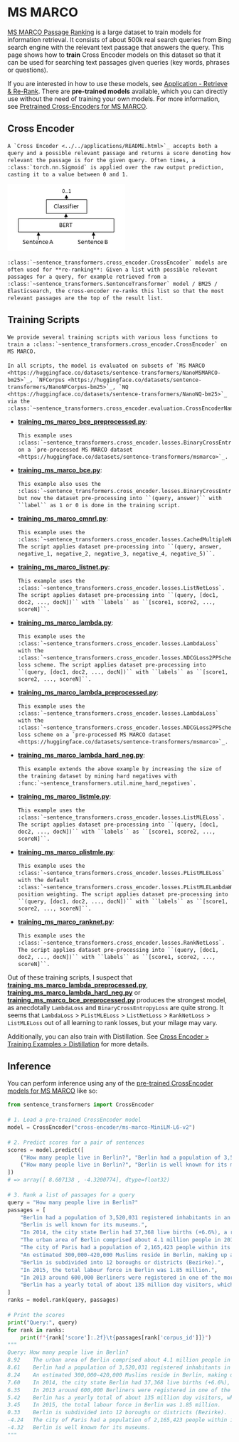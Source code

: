 # MS MARCO
[MS MARCO Passage Ranking](https://github.com/microsoft/MSMARCO-Passage-Ranking) is a large dataset to train models for information retrieval. It consists of about 500k real search queries from Bing search engine with the relevant text passage that answers the query. This page shows how to **train** Cross Encoder models on this dataset so that it can be used for searching text passages given queries (key words, phrases or questions).

If you are interested in how to use these models, see [Application - Retrieve & Re-Rank](../../../sentence_transformer/applications/retrieve_rerank/README.md). There are **pre-trained models** available, which you can directly use without the need of training your own models. For more information, see [Pretrained Cross-Encoders for MS MARCO](../../../../docs/cross_encoder/pretrained_models.md#ms-marco).

## Cross Encoder
```{eval-rst}
A `Cross Encoder <../../applications/README.html>`_ accepts both a query and a possible relevant passage and returns a score denoting how relevant the passage is for the given query. Often times, a :class:`torch.nn.Sigmoid` is applied over the raw output prediction, casting it to a value between 0 and 1.
```

![CrossEncoder](https://raw.githubusercontent.com/UKPLab/sentence-transformers/master/docs/img/CrossEncoder.png)

```{eval-rst}
:class:`~sentence_transformers.cross_encoder.CrossEncoder` models are often used for **re-ranking**: Given a list with possible relevant passages for a query, for example retrieved from a :class:`~sentence_transformers.SentenceTransformer` model / BM25 / Elasticsearch, the cross-encoder re-ranks this list so that the most relevant passages are the top of the result list. 
```

## Training Scripts
```{eval-rst}
We provide several training scripts with various loss functions to train a :class:`~sentence_transformers.cross_encoder.CrossEncoder` on MS MARCO.

In all scripts, the model is evaluated on subsets of `MS MARCO <https://huggingface.co/datasets/sentence-transformers/NanoMSMARCO-bm25>`_, `NFCorpus <https://huggingface.co/datasets/sentence-transformers/NanoNFCorpus-bm25>`_, `NQ <https://huggingface.co/datasets/sentence-transformers/NanoNQ-bm25>`_ via the :class:`~sentence_transformers.cross_encoder.evaluation.CrossEncoderNanoBEIREvaluator`.
```
* **[training_ms_marco_bce_preprocessed.py](training_ms_marco_bce_preprocessed.py)**:
    ```{eval-rst}
    This example uses :class:`~sentence_transformers.cross_encoder.losses.BinaryCrossEntropyLoss` on a `pre-processed MS MARCO dataset <https://huggingface.co/datasets/sentence-transformers/msmarco>`_.
    ```
* **[training_ms_marco_bce.py](training_ms_marco_bce.py)**:
    ```{eval-rst}
    This example also uses the :class:`~sentence_transformers.cross_encoder.losses.BinaryCrossEntropyLoss`, but now the dataset pre-processing into ``(query, answer)`` with ``label`` as 1 or 0 is done in the training script. 
    ```
* **[training_ms_marco_cmnrl.py](training_ms_marco_cmnrl.py)**:
    ```{eval-rst}
    This example uses the :class:`~sentence_transformers.cross_encoder.losses.CachedMultipleNegativesRankingLoss`. The script applies dataset pre-processing into ``(query, answer, negative_1, negative_2, negative_3, negative_4, negative_5)``.
    ```
* **[training_ms_marco_listnet.py](training_ms_marco_listnet.py)**:
    ```{eval-rst}
    This example uses the :class:`~sentence_transformers.cross_encoder.losses.ListNetLoss`. The script applies dataset pre-processing into ``(query, [doc1, doc2, ..., docN])`` with ``labels`` as ``[score1, score2, ..., scoreN]``.
    ```
* **[training_ms_marco_lambda.py](training_ms_marco_lambda.py)**:
    ```{eval-rst}
    This example uses the :class:`~sentence_transformers.cross_encoder.losses.LambdaLoss` with the :class:`~sentence_transformers.cross_encoder.losses.NDCGLoss2PPScheme` loss scheme. The script applies dataset pre-processing into ``(query, [doc1, doc2, ..., docN])`` with ``labels`` as ``[score1, score2, ..., scoreN]``.
    ```
* **[training_ms_marco_lambda_preprocessed.py](training_ms_marco_lambda_preprocessed.py)**:
    ```{eval-rst}
    This example uses the :class:`~sentence_transformers.cross_encoder.losses.LambdaLoss` with the :class:`~sentence_transformers.cross_encoder.losses.NDCGLoss2PPScheme` loss scheme on a `pre-processed MS MARCO dataset <https://huggingface.co/datasets/sentence-transformers/msmarco>`_.
    ```
* **[training_ms_marco_lambda_hard_neg.py](training_ms_marco_lambda_hard_neg.py)**:
    ```{eval-rst}
    This example extends the above example by increasing the size of the training dataset by mining hard negatives with :func:`~sentence_transformers.util.mine_hard_negatives`.
    ```
* **[training_ms_marco_listmle.py](training_ms_marco_listmle.py)**:
    ```{eval-rst}
    This example uses the :class:`~sentence_transformers.cross_encoder.losses.ListMLELoss`. The script applies dataset pre-processing into ``(query, [doc1, doc2, ..., docN])`` with ``labels`` as ``[score1, score2, ..., scoreN]``.
    ```
* **[training_ms_marco_plistmle.py](training_ms_marco_plistmle.py)**:
    ```{eval-rst}
    This example uses the :class:`~sentence_transformers.cross_encoder.losses.PListMLELoss` with the default :class:`~sentence_transformers.cross_encoder.losses.PListMLELambdaWeight` position weighting. The script applies dataset pre-processing into ``(query, [doc1, doc2, ..., docN])`` with ``labels`` as ``[score1, score2, ..., scoreN]``.
    ```
* **[training_ms_marco_ranknet.py](training_ms_marco_ranknet.py)**:
    ```{eval-rst}
    This example uses the :class:`~sentence_transformers.cross_encoder.losses.RankNetLoss`. The script applies dataset pre-processing into ``(query, [doc1, doc2, ..., docN])`` with ``labels`` as ``[score1, score2, ..., scoreN]``.
    ```

Out of these training scripts, I suspect that **[training_ms_marco_lambda_preprocessed.py](training_ms_marco_lambda_preprocessed.py)**, **[training_ms_marco_lambda_hard_neg.py](training_ms_marco_lambda_hard_neg.py)** or **[training_ms_marco_bce_preprocessed.py](training_ms_marco_bce_preprocessed.py)** produces the strongest model, as anecdotally `LambdaLoss` and `BinaryCrossEntropyLoss` are quite strong. It seems that `LambdaLoss` > `PListMLELoss` > `ListNetLoss` > `RankNetLoss` > `ListMLELoss` out of all learning to rank losses, but your milage may vary.

Additionally, you can also train with Distillation. See [Cross Encoder > Training Examples > Distillation](../distillation/README.md) for more details.

## Inference

You can perform inference using any of the [pre-trained CrossEncoder models for MS MARCO](../../../../docs/cross_encoder/pretrained_models.md#ms-marco) like so:

```python
from sentence_transformers import CrossEncoder

# 1. Load a pre-trained CrossEncoder model
model = CrossEncoder("cross-encoder/ms-marco-MiniLM-L6-v2")

# 2. Predict scores for a pair of sentences
scores = model.predict([
    ("How many people live in Berlin?", "Berlin had a population of 3,520,031 registered inhabitants in an area of 891.82 square kilometers."),
    ("How many people live in Berlin?", "Berlin is well known for its museums."),
])
# => array([ 8.607138 , -4.3200774], dtype=float32)

# 3. Rank a list of passages for a query
query = "How many people live in Berlin?"
passages = [
    "Berlin had a population of 3,520,031 registered inhabitants in an area of 891.82 square kilometers.",
    "Berlin is well known for its museums.",
    "In 2014, the city state Berlin had 37,368 live births (+6.6%), a record number since 1991.",
    "The urban area of Berlin comprised about 4.1 million people in 2014, making it the seventh most populous urban area in the European Union.",
    "The city of Paris had a population of 2,165,423 people within its administrative city limits as of January 1, 2019",
    "An estimated 300,000-420,000 Muslims reside in Berlin, making up about 8-11 percent of the population.",
    "Berlin is subdivided into 12 boroughs or districts (Bezirke).",
    "In 2015, the total labour force in Berlin was 1.85 million.",
    "In 2013 around 600,000 Berliners were registered in one of the more than 2,300 sport and fitness clubs.",
    "Berlin has a yearly total of about 135 million day visitors, which puts it in third place among the most-visited city destinations in the European Union.",
]
ranks = model.rank(query, passages)

# Print the scores
print("Query:", query)
for rank in ranks:
    print(f"{rank['score']:.2f}\t{passages[rank['corpus_id']]}")
"""
Query: How many people live in Berlin?
8.92    The urban area of Berlin comprised about 4.1 million people in 2014, making it the seventh most populous urban area in the European Union.
8.61    Berlin had a population of 3,520,031 registered inhabitants in an area of 891.82 square kilometers.
8.24    An estimated 300,000-420,000 Muslims reside in Berlin, making up about 8-11 percent of the population.
7.60    In 2014, the city state Berlin had 37,368 live births (+6.6%), a record number since 1991.
6.35    In 2013 around 600,000 Berliners were registered in one of the more than 2,300 sport and fitness clubs.
5.42    Berlin has a yearly total of about 135 million day visitors, which puts it in third place among the most-visited city destinations in the European Union.
3.45    In 2015, the total labour force in Berlin was 1.85 million.
0.33    Berlin is subdivided into 12 boroughs or districts (Bezirke).
-4.24   The city of Paris had a population of 2,165,423 people within its administrative city limits as of January 1, 2019
-4.32   Berlin is well known for its museums.
"""
```
